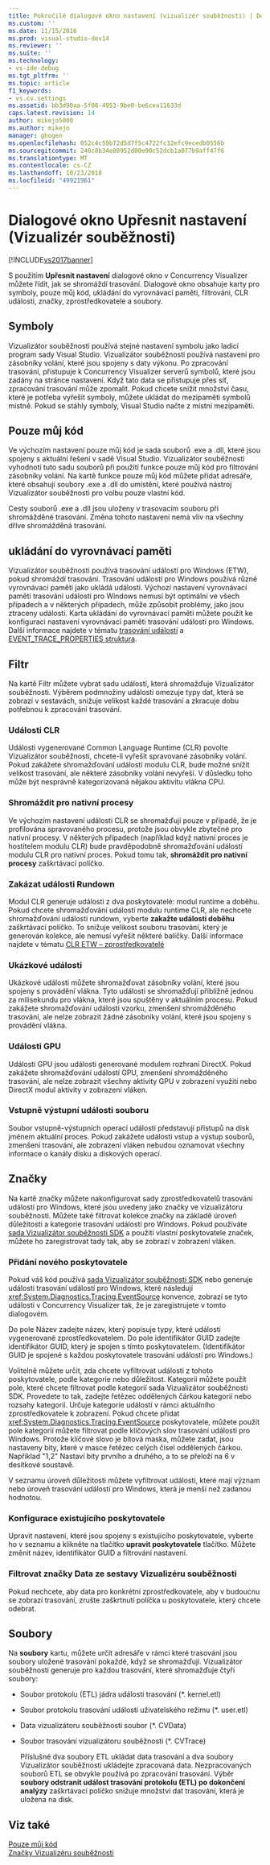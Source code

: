 ```yaml
---
title: Pokročilé dialogové okno nastavení (vizualizér souběžnosti) | Dokumentace Microsoftu
ms.custom: ''
ms.date: 11/15/2016
ms.prod: visual-studio-dev14
ms.reviewer: ''
ms.suite: ''
ms.technology:
- vs-ide-debug
ms.tgt_pltfrm: ''
ms.topic: article
f1_keywords:
- vs.cv.settings
ms.assetid: bb3d90aa-5f08-4953-9be0-be6cea11633d
caps.latest.revision: 14
author: mikejo5000
ms.author: mikejo
manager: ghogen
ms.openlocfilehash: 052c4c59b72d5d7f5c4722fc32efc9ecedb0556b
ms.sourcegitcommit: 240c8b34e80952d00e90c52dcb1a077b9aff47f6
ms.translationtype: MT
ms.contentlocale: cs-CZ
ms.lasthandoff: 10/23/2018
ms.locfileid: "49921961"
---
```

# <a name="advanced-settings-dialog-box-concurrency-visualizer"></a>Dialogové okno Upřesnit nastavení (Vizualizér souběžnosti)
[!INCLUDE[vs2017banner](../includes/vs2017banner.md)]

S použitím **Upřesnit nastavení** dialogové okno v Concurrency Visualizer můžete řídit, jak se shromáždí trasování.  Dialogové okno obsahuje karty pro symboly, pouze můj kód, ukládání do vyrovnávací paměti, filtrování, CLR události, značky, zprostředkovatele a soubory.  
  
## <a name="symbols"></a>Symboly  
 Vizualizátor souběžnosti používá stejné nastavení symbolu jako ladicí program sady Visual Studio. Vizualizátor souběžnosti používá nastavení pro zásobníky volání, které jsou spojeny s daty výkonu.  Po zpracování trasování, přistupuje k Concurrency Visualizer serverů symbolů, které jsou zadány na stránce nastavení.  Když tato data se přistupuje přes síť, zpracování trasování může zpomalit.  Pokud chcete snížit množství času, které je potřeba vyřešit symboly, můžete ukládat do mezipaměti symbolů místně. Pokud se stáhly symboly, Visual Studio načte z místní mezipaměti.  
  
## <a name="just-my-code"></a>Pouze můj kód  
 Ve výchozím nastavení pouze můj kód je sada souborů .exe a .dll, které jsou spojeny s aktuální řešení v sadě Visual Studio. Vizualizátor souběžnosti vyhodnotí tuto sadu souborů při použití funkce pouze můj kód pro filtrování zásobníky volání. Na kartě funkce pouze můj kód můžete přidat adresáře, které obsahují soubory .exe a .dll do umístění, které používá nástroj Vizualizátor souběžnosti pro volbu pouze vlastní kód.  
  
 Cesty souborů .exe a .dll jsou uloženy v trasovacím souboru při shromážděné trasování.  Změna tohoto nastavení nemá vliv na všechny dříve shromážděná trasování.  
  
## <a name="buffering"></a>ukládání do vyrovnávací paměti  
 Vizualizátor souběžnosti používá trasování událostí pro Windows (ETW), pokud shromáždí trasování.  Trasování událostí pro Windows používá různé vyrovnávací paměti jako ukládá události.  Výchozí nastavení vyrovnávací paměti trasování událostí pro Windows nemusí být optimální ve všech případech a v některých případech, může způsobit problémy, jako jsou ztraceny události.  Karta ukládání do vyrovnávací paměti můžete použít ke konfiguraci nastavení vyrovnávací paměti trasování událostí pro Windows. Další informace najdete v tématu [trasování událostí](http://go.microsoft.com/fwlink/?LinkId=234579) a [EVENT_TRACE_PROPERTIES struktura](http://go.microsoft.com/fwlink/?LinkId=234580).  
  
## <a name="filter"></a>Filtr  
 Na kartě Filtr můžete vybrat sadu událostí, která shromažďuje Vizualizátor souběžnosti. Výběrem podmnožiny události omezuje typy dat, která se zobrazí v sestavách, snižuje velikost každé trasování a zkracuje dobu potřebnou k zpracování trasování.  
  
### <a name="clr-events"></a>Události CLR  
 Události vygenerované Common Language Runtime (CLR) povolte Vizualizátor souběžnosti, chcete-li vyřešit spravované zásobníky volání.  Pokud zakážete shromažďování událostí modulu CLR, bude možné snížit velikost trasování, ale některé zásobníky volání nevyřeší.  V důsledku toho může být nesprávně kategorizovaná nějakou aktivitu vlákna CPU.  
  
### <a name="collect-for-native-processes"></a>Shromáždit pro nativní procesy  
 Ve výchozím nastavení události CLR se shromažďují pouze v případě, že je profilována spravovaného procesu, protože jsou obvykle zbytečné pro nativní procesy.  V některých případech (například když nativní proces je hostitelem modulu CLR) bude pravděpodobně shromažďování událostí modulu CLR pro nativní proces.  Pokud tomu tak, **shromáždit pro nativní procesy** zaškrtávací políčko.  
  
### <a name="disable-rundown-events"></a>Zakázat události Rundown  
 Modul CLR generuje události z dva poskytovatelé: modul runtime a doběhu.  Pokud chcete shromažďování událostí modulu runtime CLR, ale nechcete shromažďování události rundown, vyberte **zakažte události doběhu** zaškrtávací políčko.  To snižuje velikost souboru trasování, který je generován kolekce, ale nemusí vyřešit některé balíčky. Další informace najdete v tématu [CLR ETW – zprostředkovatelé](http://msdn.microsoft.com/library/0beafad4-b2c8-47f4-b342-83411d57a51f)  
  
### <a name="sample-events"></a>Ukázkové události  
 Ukázkové události můžete shromažďovat zásobníky volání, které jsou spojeny s provádění vlákna. Tyto události se shromažďují přibližně jednou za milisekundu pro vlákna, které jsou spuštěny v aktuálním procesu. Pokud zakážete shromažďování události vzorku, zmenšení shromážděného trasování, ale nelze zobrazit žádné zásobníky volání, které jsou spojeny s provádění vlákna.  
  
### <a name="gpu-events"></a>Události GPU  
 Události GPU jsou události generované modulem rozhraní DirectX. Pokud zakážete shromažďování událostí GPU, zmenšení shromážděného trasování, ale nelze zobrazit všechny aktivity GPU v zobrazení využití nebo DirectX modul aktivity v zobrazení vláken.  
  
### <a name="file-io-events"></a>Vstupně výstupní události souboru  
 Soubor vstupně-výstupních operací události představují přístupů na disk jménem aktuální proces.  Pokud zakážete události vstup a výstup souborů, zmenšení trasování, ale zobrazení vláken nebudou oznamovat všechny informace o kanály disku a diskových operací.  
  
## <a name="markers"></a>Značky  
 Na kartě značky můžete nakonfigurovat sady zprostředkovatelů trasování událostí pro Windows, které jsou uvedeny jako značky ve vizualizátoru souběžnosti.  Můžete také filtrovat kolekce značky na základě úroveň důležitosti a kategorie trasování událostí pro Windows.  Pokud používáte [sada Vizualizátor souběžnosti SDK](../profiling/concurrency-visualizer-sdk.md) a použití vlastní poskytovatele značek, můžete ho zaregistrovat tady tak, aby se zobrazí v zobrazení vláken.  
  
### <a name="adding-a-new-provider"></a>Přidání nového poskytovatele  
 Pokud váš kód používá [sada Vizualizátor souběžnosti SDK](../profiling/concurrency-visualizer-sdk.md) nebo generuje události trasování událostí pro Windows, které následují <xref:System.Diagnostics.Tracing.EventSource> konvence, zobrazí se tyto události v Concurrency Visualizer tak, že je zaregistrujete v tomto dialogovém.  
  
 Do pole Název zadejte název, který popisuje typy, které události vygenerované zprostředkovatelem.  Do pole identifikátor GUID zadejte identifikátor GUID, který je spojen s tímto poskytovatelem. (Identifikátor GUID je spojené s každou poskytovatele trasování událostí pro Windows.)  
  
 Volitelně můžete určit, zda chcete vyfiltrovat události z tohoto poskytovatele, podle kategorie nebo důležitost.  Kategorii můžete použít pole, které chcete filtrovat podle kategorií sada Vizualizátor souběžnosti SDK.  Provedete to tak, zadejte řetězec oddělených čárkou kategorií nebo rozsahy kategorií.  Určuje kategorie událostí v rámci aktuálního zprostředkovatele k zobrazení.  Pokud chcete přidat <xref:System.Diagnostics.Tracing.EventSource> poskytovatele, můžete použít pole kategorií můžete filtrovat podle klíčových slov trasování událostí pro Windows.  Protože klíčové slovo je bitová maska, můžete zadat, jsou nastaveny bity, které v masce řetězec celých čísel oddělených čárkou. Například "1,2" Nastaví bity prvního a druhého, a to se přeloží na 6 v desítkové soustavě.  
  
 V seznamu úroveň důležitosti můžete vyfiltrovat události, které mají význam nebo úroveň trasování událostí pro Windows, která je menší než zadanou hodnotou.  
  
### <a name="configuring-an-existing-provider"></a>Konfigurace existujícího poskytovatele  
 Upravit nastavení, které jsou spojeny s existujícího poskytovatele, vyberte ho v seznamu a klikněte na tlačítko **upravit poskytovatele** tlačítko.  Můžete změnit název, identifikátor GUID a filtrování nastavení.  
  
### <a name="filter-marker-data-out-of-concurrency-visualizer-reports"></a>Filtrovat značky Data ze sestavy Vizualizéru souběžnosti  
 Pokud nechcete, aby data pro konkrétní zprostředkovatele, aby v budoucnu se zobrazí trasování, zrušte zaškrtnutí políčka u poskytovatele, který chcete odebrat.  
  
## <a name="files"></a>Soubory  
 Na **soubory** kartu, můžete určit adresáře v rámci které trasování jsou soubory uložené trasování pokaždé, když se shromažďují.  Vizualizátor souběžnosti generuje pro každou trasování, které shromažďuje čtyři soubory:  
  
- Soubor protokolu (ETL) jádra události trasování (*. kernel.etl)  
  
- Soubor protokolu trasování událostí uživatelského režimu (*. user.etl)  
  
- Data vizualizátoru souběžnosti soubor (*. CVData)  
  
- Soubor trasování vizualizátoru souběžnosti (*. CVTrace)  
  
  Příslušné dva soubory ETL ukládat data trasování a dva soubory Vizualizátor souběžnosti ukládejte zpracovaná data.  Nezpracovaných souborů ETL se obvykle používá po zpracování trasování.  Výběr **soubory odstranit událost trasování protokolu (ETL) po dokončení analýzy** zaškrtávací políčko snižuje množství dat trasování, která je uložena na disk.  
  
## <a name="see-also"></a>Viz také  
 [Pouze můj kód](../profiling/just-my-code-threads-view.md)   
 [Značky Vizualizéru souběžnosti](../profiling/concurrency-visualizer-markers.md)



